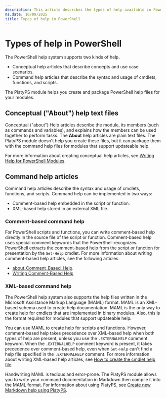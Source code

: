 ```yaml
---
description: This article describes the types of help available in PowerShell.
ms.date: 10/09/2025
title: Types of help in PowerShell
---
```

# Types of help in PowerShell

The PowerShell help system supports two kinds of help.

- Conceptual help articles that describe concepts and use case scenarios.
- Command help articles that describe the syntax and usage of cmdlets, functions, and scripts.

The PlatyPS module helps you create and package PowerShell help files for your modules.

## Conceptual ("About") help text files

Conceptual ("about") Help articles describe the module, its members (such as commands and
variables), and explains how the members can be used together to perform tasks. The **About** help
articles are plain text files. The PlatyPS module doesn't help you create these files, but it can
package them with the command help files for modules that support updateable help.

For more information about creating conceptual help articles, see
[Writing Help for PowerShell Modules][04].

## Command help articles

Command help articles describe the syntax and usage of cmdlets, functions, and scripts. Command help
can be implemented in two ways:

- Comment-based help embedded in the script or function.
- XML-based help stored in an external XML file.

### Comment-based command help

For PowerShell scripts and functions, you can write comment-based help directly in the source file
of the script or function. Comment-based help uses special comment keywords that the PowerShell
recognizes. PowerShell extracts the comment-based help from the script or function for presentation
by the `Get-Help` cmdlet. For more information about writing comment-based help articles, see the
following articles:

- [about_Comment_Based_Help][01].
- [Writing Comment-Based Help][03]

### XML-based command help

The PowerShell help system also supports the help files written in the Microsoft Assistance Markup
Language (MAML) format. MAML is an XML-based schema used to create help documentation. MAML is the
only way to create help for cmdlets that are implemented in binary modules. Also, this is the format
required for modules that support updateable help.

You can use MAML to create help for scripts and functions. However, comment-based help takes
precedence over XML-based help when both types of help are present, unless you use the
`.EXTERNALHELP` comment keyword. When the `.EXTERNALHELP` comment keyword is present, it takes
precedence over comment-based help, even when `Get-Help` can't find a help file specified in the
`.EXTERNALHELP` comment. For more information about writing XML-based help articles, see
[How to create the cmdlet help file][02].

Handwriting MAML is tedious and error-prone. The PlatyPS module allows you to write your command
documentation in Markdown then compile it into the MAML format. For information about using PlatyPS,
see [Create new Markdown help using PlatyPS][05].

<!-- link references -->
[01]: /powershell/module/microsoft.powershell.core/about/about_comment_based_help
[02]: /powershell/scripting/developer/help/how-to-create-the-cmdlet-help-file
[03]: /powershell/scripting/developer/help/writing-comment-based-help-topics
[04]: /powershell/scripting/developer/help/writing-help-for-windows-powershell-modules#types-of-module-help
[05]: step-1-create-new-markdown-help.md
